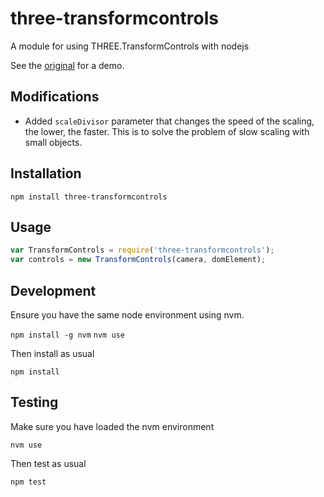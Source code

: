 # three-transformcontrols

A module for using THREE.TransformControls with nodejs

See the [original](http://threejs.org/examples/#misc_controls_transform) for
a demo.

## Modifications

- Added `scaleDivisor` parameter that changes the speed of the scaling, the
  lower, the faster. This is to solve the problem of slow scaling with small
  objects.

## Installation

`npm install three-transformcontrols`

## Usage

```javascript
var TransformControls = require('three-transformcontrols');
var controls = new TransformControls(camera, domElement);
```

## Development

Ensure you have the same node environment using nvm.

`npm install -g nvm`
`nvm use`

Then install as usual

`npm install`

## Testing

Make sure you have loaded the nvm environment

`nvm use`

Then test as usual

`npm test`

